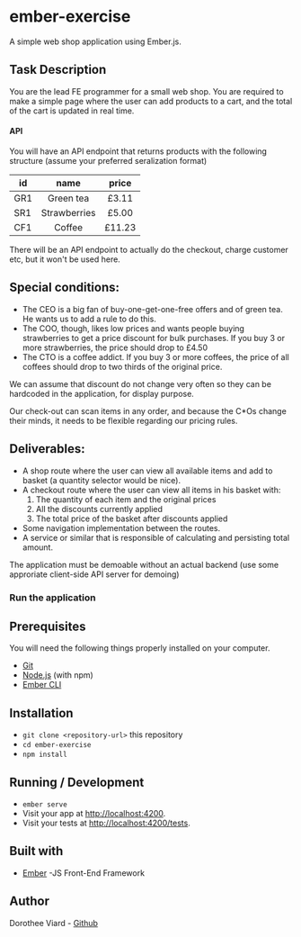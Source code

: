 # ember-exercise

A simple web shop application using Ember.js.

## Task Description

You are the lead FE programmer for a small web shop. You are required to make a simple
page where the user can add products to a cart, and the total of the cart is updated
in real time.

#### API

You will have an API endpoint that returns products with the following structure (assume
your preferred seralization format)

| id      |  name        | price  |
| ------- | :----------: | :----: |
| GR1     |  Green tea   | £3.11  |
| SR1     | Strawberries | £5.00  |
| CF1     |    Coffee    | £11.23 |

There will be an API endpoint to actually do the checkout, charge customer etc, but it won't 
be used here.

## Special conditions:

- The CEO is a big fan of buy-one-get-one-free offers and of green tea. He wants us to add a
rule to do this.
- The COO, though, likes low prices and wants people buying strawberries to get a price
discount for bulk purchases. If you buy 3 or more strawberries, the price should drop to £4.50
- The CTO is a coffee addict. If you buy 3 or more coffees, the price of all coffees should drop
to two thirds of the original price.

We can assume that discount do not change very often so they can be hardcoded in the
application, for display purpose.

Our check-out can scan items in any order, and because the C\*Os change their minds, it needs 
to be flexible regarding our pricing rules.

## Deliverables:

- A shop route where the user can view all available items and add to basket (a quantity selector would be nice).
- A checkout route where the user can view all items in his basket with:
  1. The quantity of each item and the original prices
  2. All the discounts currently applied
  3. The total price of the basket after discounts applied
- Some navigation implementation between the routes.
- A service or similar that is responsible of calculating and persisting total amount.

The application must be demoable without an actual backend (use some approriate
client-side API server for demoing)

### Run the application

## Prerequisites

You will need the following things properly installed on your computer.

* [Git](https://git-scm.com/)
* [Node.js](https://nodejs.org/) (with npm)
* [Ember CLI](https://ember-cli.com/)

## Installation

* `git clone <repository-url>` this repository
* `cd ember-exercise`
* `npm install`

## Running / Development

* `ember serve`
* Visit your app at [http://localhost:4200](http://localhost:4200).
* Visit your tests at [http://localhost:4200/tests](http://localhost:4200/tests).

## Built with

* [Ember](https://emberjs.com/) -JS Front-End Framework


## Author

Dorothee Viard - [Github](https://github.com/Do0oV)
